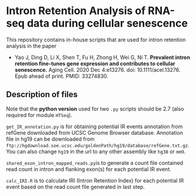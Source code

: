 # Intron Retention Analysis of RNA-seq data during cellular senescence

This repository contains in-house scripts that are used for intron retention analysis in the paper
- Yao J, Ding D, Li X, Shen T, Fu H, Zhong H, Wei G, Ni T. **Prevalent intron retention fine-tunes gene expression and contributes to cellular senescence.** Aging Cell. 2020 Dec 4:e13276. doi: 10.1111/acel.13276. Epub ahead of print. PMID: 33274830.

## Description of files

Note that the **python version** used for two `.py` scripts should be 2.7 (also required for module `HTSeq`). 

`get_IR_annotation.py` is for obtaining potential IR events annotation from refGene downloaded from UCSC Genome Browser database. Annotation file in hg19 can be downloaded from `ftp://hgdownload.soe.ucsc.edu/goldenPath/hg19/database/refGene.txt.gz`. You can also change `hg19` in the url to any other assembly like `hg38` or `mm9`. 

`shared_exon_intron_mapped_reads.py`is to generate a count file contained read count in intron and flanking exon(s) for each potential IR event. 

`calc_IRI.R` is to calculate IRI (Intron Retention Index) for each potential IR event based on the read count file generated in last step. 

